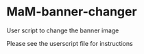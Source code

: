 # MaM-banner-changer
User script to change the banner image

Please see the userscript file for instructions
